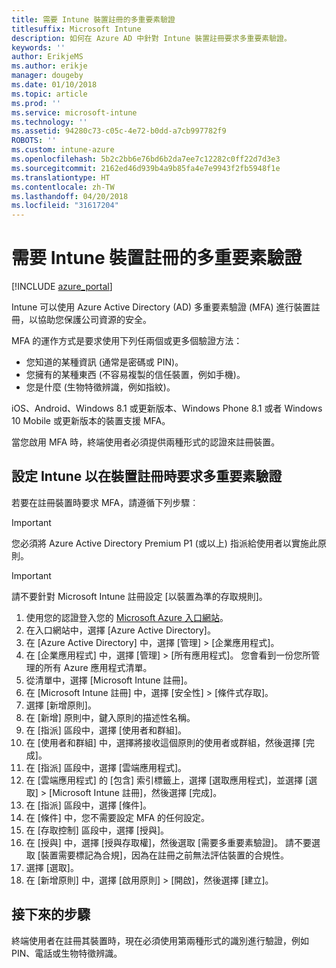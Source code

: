 ```yaml
---
title: 需要 Intune 裝置註冊的多重要素驗證
titlesuffix: Microsoft Intune
description: 如何在 Azure AD 中針對 Intune 裝置註冊要求多重要素驗證。
keywords: ''
author: ErikjeMS
ms.author: erikje
manager: dougeby
ms.date: 01/10/2018
ms.topic: article
ms.prod: ''
ms.service: microsoft-intune
ms.technology: ''
ms.assetid: 94280c73-c05c-4e72-b0dd-a7cb997782f9
ROBOTS: ''
ms.custom: intune-azure
ms.openlocfilehash: 5b2c2bb6e76bd6b2da7ee7c12282c0ff22d7d3e3
ms.sourcegitcommit: 2162ed46d939b4a9b85fa4e7e9943f2fb5948f1e
ms.translationtype: HT
ms.contentlocale: zh-TW
ms.lasthandoff: 04/20/2018
ms.locfileid: "31617204"
---
```

# <a name="require-multi-factor-authentication-for-intune-device-enrollments"></a>需要 Intune 裝置註冊的多重要素驗證

[!INCLUDE [azure_portal](./includes/azure_portal.md)]

Intune 可以使用 Azure Active Directory (AD) 多重要素驗證 (MFA) 進行裝置註冊，以協助您保護公司資源的安全。

MFA 的運作方式是要求使用下列任兩個或更多個驗證方法：

- 您知道的某種資訊 (通常是密碼或 PIN)。
- 您擁有的某種東西 (不容易複製的信任裝置，例如手機)。
- 您是什麼 (生物特徵辨識，例如指紋)。

iOS、Android、Windows 8.1 或更新版本、Windows Phone 8.1 或者 Windows 10 Mobile 或更新版本的裝置支援 MFA。

當您啟用 MFA 時，終端使用者必須提供兩種形式的認證來註冊裝置。

## <a name="configure-intune-to-require-multi-factor-authentication-at-device-enrollment"></a>設定 Intune 以在裝置註冊時要求多重要素驗證

若要在註冊裝置時要求 MFA，請遵循下列步驟︰

>[!Important]
>您必須將 Azure Active Directory Premium P1 (或以上) 指派給使用者以實施此原則。

>[!Important]
>請不要針對 Microsoft Intune 註冊設定 [以裝置為準的存取規則]。

1. 使用您的認證登入您的 [Microsoft Azure 入口網站](https://portal.azure.com)。
2. 在入口網站中，選擇 [Azure Active Directory]。
2. 在 [Azure Active Directory] 中，選擇 [管理] > [企業應用程式]。
3. 在 [企業應用程式] 中，選擇 [管理] > [所有應用程式]。 您會看到一份您所管理的所有 Azure 應用程式清單。
3. 從清單中，選擇 [Microsoft Intune 註冊]。
4. 在 [Microsoft Intune 註冊] 中，選擇 [安全性] > [條件式存取]。
5. 選擇 [新增原則]。
6. 在 [新增] 原則中，鍵入原則的描述性名稱。
7. 在 [指派] 區段中，選擇 [使用者和群組]。
8. 在 [使用者和群組] 中，選擇將接收這個原則的使用者或群組，然後選擇 [完成]。
9. 在 [指派] 區段中，選擇 [雲端應用程式]。
10. 在 [雲端應用程式] 的 [包含] 索引標籤上，選擇 [選取應用程式]，並選擇 [選取] > [Microsoft Intune 註冊]，然後選擇 [完成]。
11. 在 [指派] 區段中，選擇 [條件]。
12. 在 [條件] 中，您不需要設定 MFA 的任何設定。
13. 在 [存取控制] 區段中，選擇 [授與]。
14. 在 [授與] 中，選擇 [授與存取權]，然後選取 [需要多重要素驗證]。
    請不要選取 [裝置需要標記為合規]，因為在註冊之前無法評估裝置的合規性。
15. 選擇 [選取]。
16. 在 [新增原則] 中，選擇 [啟用原則] > [開啟]，然後選擇 [建立]。



## <a name="next-steps"></a>接下來的步驟

終端使用者在註冊其裝置時，現在必須使用第兩種形式的識別進行驗證，例如 PIN、電話或生物特徵辨識。
